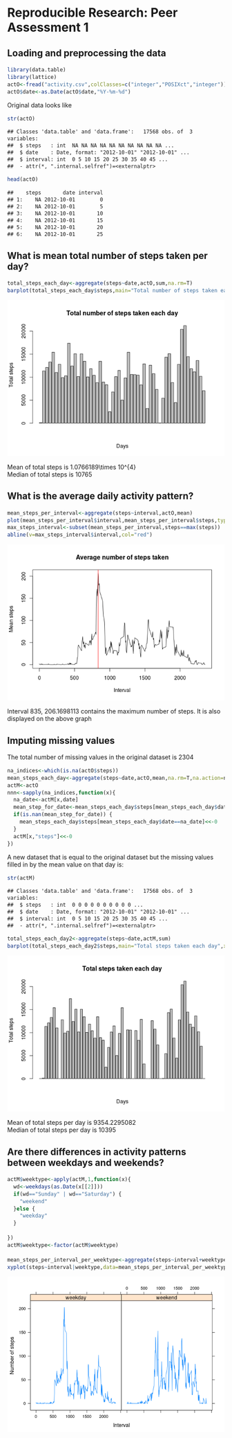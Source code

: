 # Reproducible Research: Peer Assessment 1


## Loading and preprocessing the data


```r
library(data.table)
library(lattice)
actO<-fread("activity.csv",colClasses=c("integer","POSIXct","integer"))
actO$date<-as.Date(actO$date,"%Y-%m-%d")
```
Original data looks like  


```r
str(actO)
```

```
## Classes 'data.table' and 'data.frame':	17568 obs. of  3 variables:
##  $ steps   : int  NA NA NA NA NA NA NA NA NA NA ...
##  $ date    : Date, format: "2012-10-01" "2012-10-01" ...
##  $ interval: int  0 5 10 15 20 25 30 35 40 45 ...
##  - attr(*, ".internal.selfref")=<externalptr>
```

```r
head(actO)
```

```
##    steps       date interval
## 1:    NA 2012-10-01        0
## 2:    NA 2012-10-01        5
## 3:    NA 2012-10-01       10
## 4:    NA 2012-10-01       15
## 5:    NA 2012-10-01       20
## 6:    NA 2012-10-01       25
```

## What is mean total number of steps taken per day?

```r
total_steps_each_day<-aggregate(steps~date,actO,sum,na.rm=T)
barplot(total_steps_each_day$steps,main="Total number of steps taken each day",xlab="Days",ylab="Total steps")
```

![](./PA1_template_files/figure-html/unnamed-chunk-3-1.png) 

Mean of total steps is 1.0766189\times 10^{4}  
Median of total steps is 10765


## What is the average daily activity pattern?


```r
mean_steps_per_interval<-aggregate(steps~interval,actO,mean)
plot(mean_steps_per_interval$interval,mean_steps_per_interval$steps,type="l",main="Average number of steps taken",xlab="Interval",ylab="Mean steps")
max_steps_interval<-subset(mean_steps_per_interval,steps==max(steps))
abline(v=max_steps_interval$interval,col="red")
```

![](./PA1_template_files/figure-html/unnamed-chunk-4-1.png) 

Interval 835, 206.1698113 contains the maximum number of steps. It is also displayed on the above graph


## Imputing missing values

The total number of missing values in the original dataset is 2304


```r
na_indices<-which(is.na(actO$steps))
mean_steps_each_day<-aggregate(steps~date,actO,mean,na.rm=T,na.action=na.pass)
actM<-actO
nnn<-sapply(na_indices,function(x){
  na_date<-actM[x,date]
  mean_step_for_date<-mean_steps_each_day$steps[mean_steps_each_day$date==na_date]
  if(is.nan(mean_step_for_date)) {
    mean_steps_each_day$steps[mean_steps_each_day$date==na_date]<<-0
  }
  actM[x,"steps"]<<-0
})
```

A new dataset that is equal to the original dataset but the missing values filled in by the mean value on that day is:  


```r
str(actM)
```

```
## Classes 'data.table' and 'data.frame':	17568 obs. of  3 variables:
##  $ steps   : int  0 0 0 0 0 0 0 0 0 0 ...
##  $ date    : Date, format: "2012-10-01" "2012-10-01" ...
##  $ interval: int  0 5 10 15 20 25 30 35 40 45 ...
##  - attr(*, ".internal.selfref")=<externalptr>
```

```r
total_steps_each_day2<-aggregate(steps~date,actM,sum)
barplot(total_steps_each_day2$steps,main="Total steps taken each day",xlab="Days",ylab="Total steps")
```

![](./PA1_template_files/figure-html/unnamed-chunk-7-1.png) 

Mean of total steps per day is 9354.2295082  
Median of total steps per day is 10395  


## Are there differences in activity patterns between weekdays and weekends?


```r
actM$weektype<-apply(actM,1,function(x){
  wd<-weekdays(as.Date(x[[2]]))
  if(wd=="Sunday" | wd=="Saturday") {
    "weekend"
  }else {
    "weekday"
  }
  
})
actM$weektype<-factor(actM$weektype)

mean_steps_per_interval_per_weektype<-aggregate(steps~interval+weektype,actM,mean)
xyplot(steps~interval|weektype,data=mean_steps_per_interval_per_weektype,type="l",ylab="Number of steps",xlab="Interval")
```

![](./PA1_template_files/figure-html/unnamed-chunk-8-1.png) 
